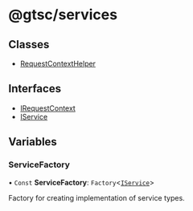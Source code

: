 # @gtsc/services

## Classes

- [RequestContextHelper](classes/RequestContextHelper.md)

## Interfaces

- [IRequestContext](interfaces/IRequestContext.md)
- [IService](interfaces/IService.md)

## Variables

### ServiceFactory

• `Const` **ServiceFactory**: `Factory`\<[`IService`](interfaces/IService.md)\>

Factory for creating implementation of service types.
